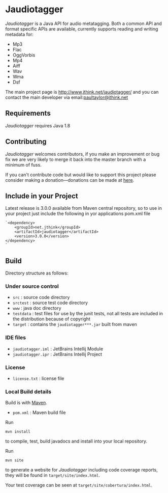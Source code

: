 # Jaudiotagger

*Jaudiotagger* is a Java API for audio metatagging. Both a common API and format
specific APIs are available, currently supports reading and writing metadata for:

- Mp3
- Flac
- OggVorbis
- Mp4
- Aiff
- Wav
- Wma
- Dsf

The main project page is http://www.jthink.net/jaudiotagger/ and you can contact the main developer via email:paultaylor@jthink.net

## Requirements

*Jaudiotagger* requires Java 1.8

## Contributing

*Jaudiotagger* welcomes contributors, if you make an improvement or bug fix we are
very likely to merge it back into the master branch with a minimum of fuss.

If you can't contribute code but would like to support this project please consider
making a donation—donations can be made at
[here](http://www.jthink.net/jaudiotagger/donate.jsp).

## Include in your Project

Latest release is 3.0.0 available from Maven central repository, so to use in your project just include
the following in yor applications pom.xml file

    `<dependency>
        <groupId>net.jthink</groupId>
        <artifactId>jaudiotagger</artifactId>
        <version>3.0.0</version>
    </dependency>
    ` 

## Build

Directory structure as follows:

### Under source control

- `src`                  : source code directory
- `srctest`              : source test code directory
- `www`                  : java doc directory
- `testdata`             : test files for use by the junit tests, not all tests are included in the distribution because of copyright
- `target`               : contains the `jaudiotagger***.jar` built from maven

### IDE files

- `jaudiotagger.iml`     : JetBrains Intellij Module
- `jaudiotagger.ipr`     : JetBrains Intellij Project

### License

- `license.txt` : license file
 
### Local Build details

Build is with [Maven](http://maven.apache.org).

- `pom.xml` : Maven build file

Run

    mvn install

to compile, test, build javadocs and install into your local repository.

Run

    mvn site

to generate a website for *Jaudiotagger* including code coverage reports,
they will be found in `target/site/index.html`.

Your test coverage can be seen at `target/site/cobertura/index.html`.

